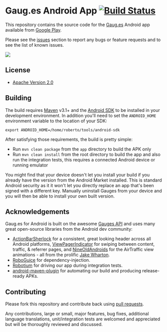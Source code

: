 # Gaug.es Android App [![Build Status](https://travis-ci.org/github/gauges-android.png)](https://travis-ci.org/github/gauges-android)

This repository contains the source code for the [Gaug.es](http://get.gaug.es/)
Android app available from [Google Play](https://play.google.com/store/apps/details?id=com.github.mobile.gauges).

Please see the [issues](https://github.com/github/gauges-android/issues) section
to report any bugs or feature requests and to see the list of known issues.

<a href="https://play.google.com/store/apps/details?id=com.github.mobile.gauges" alt="Download from Google Play">
  <img src="http://img.skitch.com/20120709-kmtkmc3k3ib8tjym8eesxrs39r.png">
</a>

## License

* [Apache Version 2.0](http://www.apache.org/licenses/LICENSE-2.0.html)

## Building

The build requires [Maven](http://maven.apache.org/download.html)
v3.1+ and the [Android SDK](http://developer.android.com/sdk/index.html)
to be installed in your development environment. In addition you'll need to set
the `ANDROID_HOME` environment variable to the location of your SDK:

    export ANDROID_HOME=/home/roberto/tools/android-sdk

After satisfying those requirements, the build is pretty simple:

* Run `mvn clean package` from the `app` directory to build the APK only
* Run `mvn clean install` from the root directory to build the app and also run
  the integration tests, this requires a connected Android device or running
  emulator

You might find that your device doesn't let you install your build if you
already have the version from the Android Market installed.  This is standard
Android security as it it won't let you directly replace an app that's been
signed with a different key.  Manually uninstall Gauges from your device and
you will then be able to install your own built version.

## Acknowledgements

Gaug.es for Android is built on the awesome [Gauges API](http://get.gaug.es/documentation/api/)
and uses many great open-source libraries from the Android dev community:

* [ActionBarSherlock](https://github.com/JakeWharton/ActionBarSherlock) for a
  consistent, great looking header across all Android platforms,
  [ViewPagerIndicator](https://github.com/JakeWharton/Android-ViewPagerIndicator)
  for swiping between content, traffic, & referrer pages, and
  [NineOldAndroids](https://github.com/JakeWharton/NineOldAndroids) for the
  AirTraffic view animations - all from the prolific
  [Jake Wharton](http://jakewharton.com/).
* [RoboGuice](http://code.google.com/p/roboguice/) for dependency-injection.
* [Robotium](http://code.google.com/p/robotium/)
  for driving our app during integration tests.
* [android-maven-plugin](https://github.com/jayway/maven-android-plugin)
  for automating our build and producing release-ready APKs.

## Contributing

Please fork this repository and contribute back using
[pull requests](https://github.com/github/gauges-android/pulls).

Any contributions, large or small, major features, bug fixes, additional
language translations, unit/integration tests are welcomed and appreciated
but will be thoroughly reviewed and discussed.
